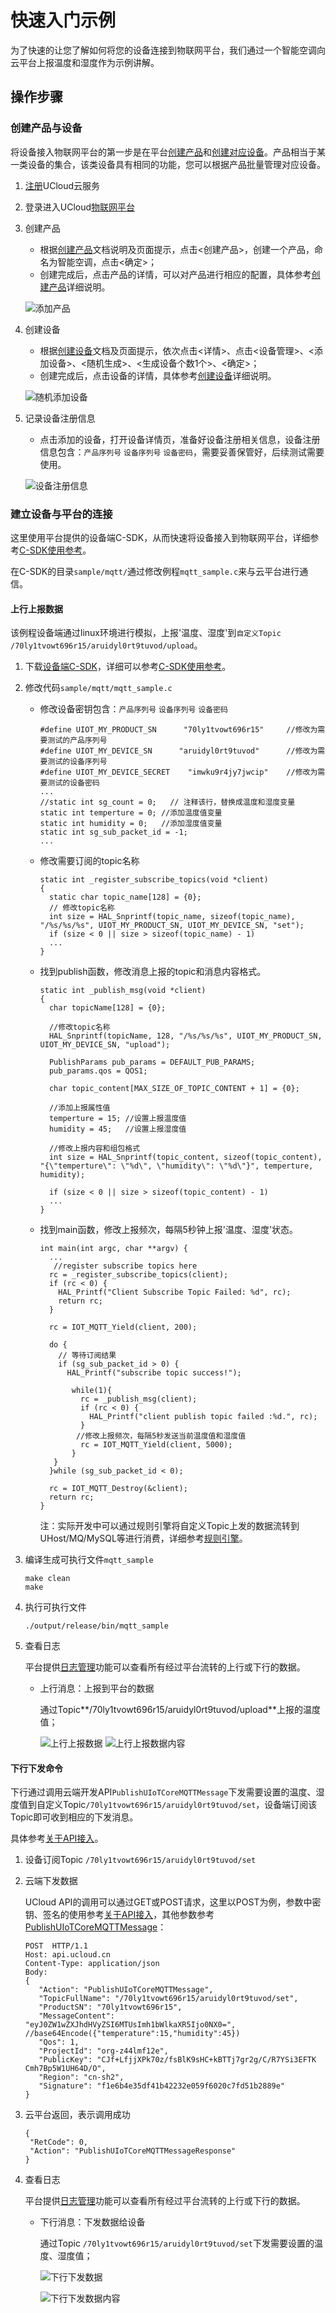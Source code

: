 # 快速入门示例
为了快速的让您了解如何将您的设备连接到物联网平台，我们通过一个智能空调向云平台上报温度和湿度作为示例讲解。

## 操作步骤

### 创建产品与设备
将设备接入物联网平台的第一步是在平台[创建产品](../console_guide/product_device/create_products)和[创建对应设备](../console_guide/product_device/create_devcies)。产品相当于某一类设备的集合，该类设备具有相同的功能，您可以根据产品批量管理对应设备。

1. [注册](https://passport.ucloud.cn/#register)UCloud云服务
2. 登录进入UCloud[物联网平台](https://console.ucloud.cn/uiot)
3. 创建产品  

   - 根据[创建产品](../console_guide/product_device/create_products)文档说明及页面提示，点击<创建产品>，创建一个产品，命名为智能空调，点击<确定>；
   - 创建完成后，点击产品的详情，可以对产品进行相应的配置，具体参考[创建产品](../console_guide/product_device/create_products)详细说明。
   
   ![添加产品](../images/添加产品.png)

4. 创建设备

   - 根据[创建设备](../console_guide/product_device/create_devcies)文档及页面提示，依次点击<详情>、点击<设备管理>、<添加设备>、<随机生成>、<生成设备个数1个>、<确定>；
   - 创建完成后，点击设备的详情，具体参考[创建设备](../console_guide/product_device/create_devcies)详细说明。  
   
   ![随机添加设备](../images/随机添加设备.png)


5. 记录设备注册信息  
 
   - 点击添加的设备，打开设备详情页，准备好设备注册相关信息，设备注册信息包含：`产品序列号` `设备序列号` `设备密码`，需要妥善保管好，后续测试需要使用。  
   
   ![设备注册信息](../images/设备注册信息.png)


### 建立设备与平台的连接

这里使用平台提供的设备端C-SDK，从而快速将设备接入到物联网平台，详细参考[C-SDK使用参考](../device_develop_guide/c_sdk_example/csdkquickstart)。

在C-SDK的目录`sample/mqtt/`通过修改例程`mqtt_sample.c`来与云平台进行通信。


#### 上行上报数据
该例程设备端通过linux环境进行模拟，上报'温度、湿度'到`自定义Topic /70ly1tvowt696r15/aruidyl0rt9tuvod/upload`。

1. 下载[设备端C-SDK](https://github.com/ucloud/ucloud-iot-device-sdk-c)，详细可以参考[C-SDK使用参考](../device_develop_guide/c_sdk_example/csdkquickstart)。

2. 修改代码`sample/mqtt/mqtt_sample.c`

   - 修改设备密钥包含：`产品序列号` `设备序列号` `设备密码`
   
     ```
     #define UIOT_MY_PRODUCT_SN      "70ly1tvowt696r15"     //修改为需要测试的产品序列号
     #define UIOT_MY_DEVICE_SN      "aruidyl0rt9tuvod"      //修改为需要测试的设备序列号
     #define UIOT_MY_DEVICE_SECRET    "imwku9r4jy7jwcip"    //修改为需要测试的设备密码
     ...
     //static int sg_count = 0;   // 注释该行，替换成温度和湿度变量
     static int temperture = 0; //添加温度值变量
     static int humidity = 0;   //添加湿度值变量
     static int sg_sub_packet_id = -1;
     ...
     ```
   
   - 修改需要订阅的topic名称

     ```
     static int _register_subscribe_topics(void *client)
     {
       static char topic_name[128] = {0};
       // 修改topic名称
       int size = HAL_Snprintf(topic_name, sizeof(topic_name), "/%s/%s/%s", UIOT_MY_PRODUCT_SN, UIOT_MY_DEVICE_SN, "set");
       if (size < 0 || size > sizeof(topic_name) - 1)
       ...
     }
     ```

   - 找到publish函数，修改消息上报的topic和消息内容格式。

     ```
     static int _publish_msg(void *client)
     {
       char topicName[128] = {0};
       
       //修改topic名称
       HAL_Snprintf(topicName, 128, "/%s/%s/%s", UIOT_MY_PRODUCT_SN, UIOT_MY_DEVICE_SN, "upload");
     
       PublishParams pub_params = DEFAULT_PUB_PARAMS;
       pub_params.qos = QOS1;
     
       char topic_content[MAX_SIZE_OF_TOPIC_CONTENT + 1] = {0};
       
       //添加上报属性值
       temperture = 15; //设置上报温度值
       humidity = 45;   //设置上报湿度值
       
       //修改上报内容和组包格式
       int size = HAL_Snprintf(topic_content, sizeof(topic_content), "{\"temperture\": \"%d\", \"humidity\": \"%d\"}", temperture, humidity);
       
       if (size < 0 || size > sizeof(topic_content) - 1)
       ...
     }
     ```

   - 找到main函数，修改上报频次，每隔5秒钟上报'温度、湿度'状态。

     ```
     int main(int argc, char **argv) {
       ...
     	//register subscribe topics here
       rc = _register_subscribe_topics(client);
       if (rc < 0) {
         HAL_Printf("Client Subscribe Topic Failed: %d", rc);
         return rc;
       }
     
       rc = IOT_MQTT_Yield(client, 200);
     
       do {
         // 等待订阅结果
         if (sg_sub_packet_id > 0) {
           HAL_Printf("subscribe topic success!");
          
            while(1){
              rc = _publish_msg(client);
              if (rc < 0) {
                HAL_Printf("client publish topic failed :%d.", rc);
              }
     		 //修改上报频次，每隔5秒发送当前温度值和湿度值
              rc = IOT_MQTT_Yield(client, 5000);
            }
     	}
       }while (sg_sub_packet_id < 0);
     
       rc = IOT_MQTT_Destroy(&client);    
       return rc;
     }
     ```

     注：实际开发中可以通过规则引擎将自定义Topic上发的数据流转到UHost/MQ/MySQL等进行消费，详细参考[规则引擎](../console_guide/ruleengine/data_forwarding)。

3. 编译生成可执行文件`mqtt_sample`

     ```
     make clean
     make
     ```

4. 执行可执行文件

     ```
     ./output/release/bin/mqtt_sample
     ```

5. 查看日志

     平台提供[日志管理](../console_guide/monitoring_maintenance/log)功能可以查看所有经过平台流转的上行或下行的数据。
     
     - 上行消息：上报到平台的数据
     
       通过Topic**/70ly1tvowt696r15/aruidyl0rt9tuvod/upload**上报的温度值；
     
       ![上行上报数据](../images/上行上报数据.png)
       ![上行上报数据内容](../images/上行上报数据内容.png)

#### 下行下发命令

下行通过调用云端开发API`PublishUIoTCoreMQTTMessage`下发需要设置的温度、湿度值到自定义Topic`/70ly1tvowt696r15/aruidyl0rt9tuvod/set`，设备端订阅该Topic即可收到相应的下发消息。

具体参考[关于API接入](../api_guide/api_guidehelp)。

1. 设备订阅Topic `/70ly1tvowt696r15/aruidyl0rt9tuvod/set`

2. 云端下发数据   

     UCloud API的调用可以通过GET或POST请求，这里以POST为例，参数中密钥、签名的使用参考[关于API接入](../api_guide/api_guidehelp)，其他参数参考[PublishUIoTCoreMQTTMessage](../api_guide/messagemgmtapi)：

     ```
     POST  HTTP/1.1
     Host: api.ucloud.cn
     Content-Type: application/json
     Body:
     {
     	"Action": "PublishUIoTCoreMQTTMessage",
     	"TopicFullName": "/70ly1tvowt696r15/aruidyl0rt9tuvod/set",
     	"ProductSN": "70ly1tvowt696r15",
     	"MessageContent": "eyJ0ZW1wZXJhdHVyZSI6MTUsImh1bWlkaXR5Ijo0NX0=", //base64Encode({"temperature":15,"humidity":45})
     	"Qos": 1,
     	"ProjectId": "org-z44lmf12e",
     	"PublicKey": "CJf+LfjjXPk70z/fsBlK9sHC+kBTTj7gr2g/C/R7YSi3EFTK   Cmh7Bp5W1UH64D/O",
     	"Region": "cn-sh2",
     	"Signature": "f1e6b4e35df41b42232e059f6020c7fd51b2889e"
     }
     ```

3. 云平台返回，表示调用成功

     ```
     {
      "RetCode": 0,
      "Action": "PublishUIoTCoreMQTTMessageResponse"
     }
     ```

4. 查看日志  

     平台提供[日志管理](../console_guide/monitoring_maintenance/log)功能可以查看所有经过平台流转的上行或下行的数据。

     - 下行消息：下发数据给设备  

        通过Topic `/70ly1tvowt696r15/aruidyl0rt9tuvod/set`下发需要设置的温度、湿度值；  

        ![下行下发数据](../images/下行下发数据.png)
		
		
        
	    ![下行下发数据内容](../images/下行下发数据内容.png)
